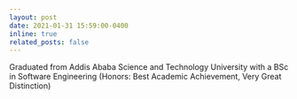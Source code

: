 ```yaml
---
layout: post
date: 2021-01-31 15:59:00-0400
inline: true
related_posts: false
---
```


Graduated from Addis Ababa Science and Technology University with a BSc in Software Engineering (Honors: Best Academic Achievement, Very Great Distinction)